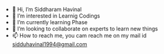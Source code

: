 - 👋 Hi, I’m Siddharam Havinal
- 👀 I’m interested in Learnig Codings
- 🌱 I’m currently learning Phase
- 💞️ I’m looking to collaborate on experts to learn new things
- 📫 How to reach me, you cam reach me on my mail id sidduhavinal1994@gmail.com

<!---
Siddharamhavinal/Siddharamhavinal is a ✨ special ✨ repository because its `README.md` (this file) appears on your GitHub profile.
You can click the Preview link to take a look at your changes.
--->
